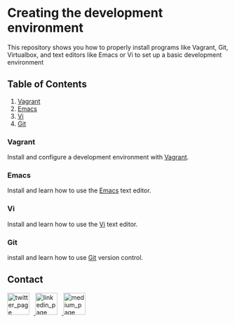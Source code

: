 # Creating the development environment

This repository shows you how to properly install programs like Vagrant, Git, Virtualbox, and text editors like Emacs or Vi to set up a basic development environment

## Table of Contents
1. [Vagrant](#vagrant-)
2. [Emacs](#emacs-)
3. [Vi](#vi-)
4. [Git](#git-)

### Vagrant  

Install and configure a development environment with [Vagrant](https://github.com/serosc95/holbertonschool-zero_day/tree/master/0x00-vagrant).

### Emacs

Install and learn how to use the [Emacs](https://github.com/serosc95/holbertonschool-zero_day/tree/master/0x01-emacs) text editor.

### Vi

Install and learn how to use the [Vi](https://github.com/serosc95/holbertonschool-zero_day/tree/master/0x02-vi) text editor.

### Git

install and learn how to use [Git](https://github.com/serosc95/holbertonschool-zero_day/tree/master/0x03-git) version control.

## Contact

<a href="https://twitter.com/oscardeleon95" target="_blank">
	<img alt="twitter_page" src="https://github.com/gedafu/readme-template/blob/master/images/twitter.png" style="float: center; margin-right: 10px" height="50" width="50">
</a>
<a href="https://www.linkedin.com/in/oscar-javier-de-le%C3%B3n-giraldo-aa712515b/" target="_blank">
	<img alt="linkedin_page" src="https://github.com/gedafu/readme-template/blob/master/images/linkedin.png" style="float: center; margin-right: 10px" height="50"  width="50">
</a>
<a href="https://medium.com/@1839" target="_blank">
	<img alt="medium_page" src="https://github.com/gedafu/readme-template/blob/master/images/medium.png" style="float: center; margin-right: 10px" height="50" width="50">
</a>
